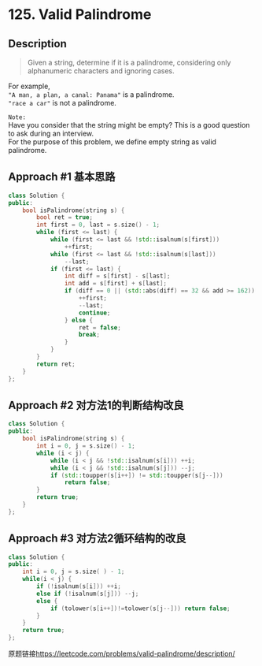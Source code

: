 # 125. Valid Palindrome

## Description
>Given a string, determine if it is a palindrome, considering only alphanumeric characters and ignoring cases.

For example,    
`"A man, a plan, a canal: Panama"` is a palindrome.     
`"race a car"` is not a palindrome.

`Note:`    
Have you consider that the string might be empty? This is a good question to ask during an interview.     
For the purpose of this problem, we define empty string as valid palindrome.

## Approach #1 基本思路
```C++
class Solution {
public:
    bool isPalindrome(string s) {
        bool ret = true;
        int first = 0, last = s.size() - 1;
        while (first <= last) {
            while (first <= last && !std::isalnum(s[first])) 
                ++first;
            while (first <= last && !std::isalnum(s[last])) 
                --last;
            if (first <= last) {
                int diff = s[first] - s[last];
                int add = s[first] + s[last];
                if (diff == 0 || (std::abs(diff) == 32 && add >= 162)) {
                    ++first;
                    --last;
                    continue;
                } else {
                    ret = false;
                    break;
                }
            }
        }
        return ret;
    }
};
```

## Approach #2 对方法1的判断结构改良
```C++
class Solution {
public:
    bool isPalindrome(string s) {
        int i = 0, j = s.size() - 1;
        while (i < j) {
            while (i < j && !std::isalnum(s[i])) ++i;
            while (i < j && !std::isalnum(s[j])) --j;
            if (std::toupper(s[i++]) != std::toupper(s[j--]))
                return false;
        }
        return true;
    }
};
```

## Approach #3 对方法2循环结构的改良
```C++
class Solution {
public:
	int i = 0, j = s.size( ) - 1;
	while(i < j) {
		if (!isalnum(s[i])) ++i;
		else if (!isalnum(s[j])) --j;
		else {
			if (tolower(s[i++])!=tolower(s[j--])) return false;
		}
	}
	return true;
};
```

原题链接<https://leetcode.com/problems/valid-palindrome/description/>